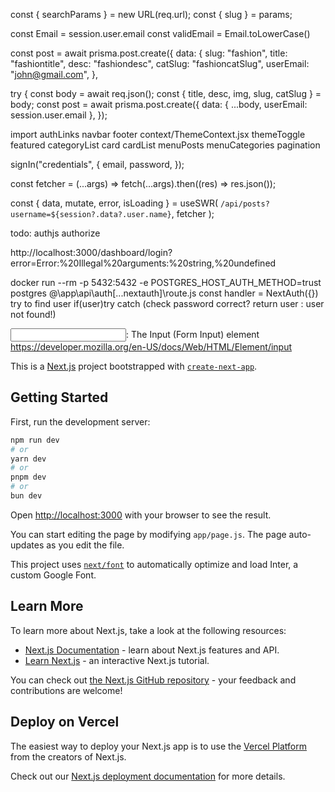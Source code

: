   const { searchParams } = new URL(req.url);
  const { slug } = params;


const Email = session.user.email
    const validEmail = Email.toLowerCase()


const post = await prisma.post.create({
      data: {
        slug: "fashion",
        title: "fashiontitle",
        desc: "fashiondesc",
        catSlug: "fashioncatSlug",
        userEmail: "john@gmail.com",
      },



try {
    const body = await req.json();
    const { title, desc, img, slug, catSlug } = body;
    const post = await prisma.post.create({
      data: { ...body, userEmail: session.user.email },
    });


import authLinks navbar footer 
context/ThemeContext.jsx themeToggle
featured categoryList card cardList
menuPosts menuCategories pagination


signIn("credentials", {
      email,
      password,
    });

  const fetcher = (...args) => fetch(...args).then((res) => res.json());

  const { data, mutate, error, isLoading } = useSWR(
    `/api/posts?username=${session?.data?.user.name}`,
    fetcher
  );

todo:
authjs authorize

http://localhost:3000/dashboard/login?error=Error:%20Illegal%20arguments:%20string,%20undefined


docker run --rm -p 5432:5432 -e POSTGRES_HOST_AUTH_METHOD=trust postgres
@\app\api\auth\[...nextauth]\route.js
const handler = NextAuth({})
try to find user
if(user)try catch (check password correct? return user : user not found!)

<input>: The Input (Form Input) element
https://developer.mozilla.org/en-US/docs/Web/HTML/Element/input




This is a [Next.js](https://nextjs.org/) project bootstrapped with [`create-next-app`](https://github.com/vercel/next.js/tree/canary/packages/create-next-app).

## Getting Started

First, run the development server:

```bash
npm run dev
# or
yarn dev
# or
pnpm dev
# or
bun dev
```

Open [http://localhost:3000](http://localhost:3000) with your browser to see the result.

You can start editing the page by modifying `app/page.js`. The page auto-updates as you edit the file.

This project uses [`next/font`](https://nextjs.org/docs/basic-features/font-optimization) to automatically optimize and load Inter, a custom Google Font.

## Learn More

To learn more about Next.js, take a look at the following resources:

- [Next.js Documentation](https://nextjs.org/docs) - learn about Next.js features and API.
- [Learn Next.js](https://nextjs.org/learn) - an interactive Next.js tutorial.

You can check out [the Next.js GitHub repository](https://github.com/vercel/next.js/) - your feedback and contributions are welcome!

## Deploy on Vercel

The easiest way to deploy your Next.js app is to use the [Vercel Platform](https://vercel.com/new?utm_medium=default-template&filter=next.js&utm_source=create-next-app&utm_campaign=create-next-app-readme) from the creators of Next.js.

Check out our [Next.js deployment documentation](https://nextjs.org/docs/deployment) for more details.
